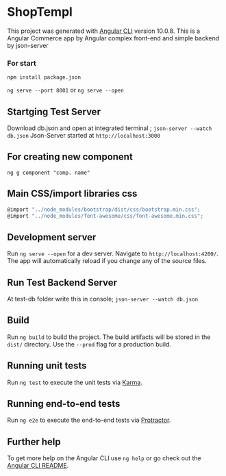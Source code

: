 # ShopTempl

This project was generated with [Angular CLI](https://github.com/angular/angular-cli) version 10.0.8.
This is a Angular Commerce app by Angular complex front-end and simple backend by json-server

### For start 
`npm install package.json`

`ng serve --port 8001`   or   `ng serve --open`

## Startging Test Server
Download db.json and open at integrated terminal ;
`json-server --watch db.json`
Json-Server started at `http://localhost:3000`


## For creating new component
`ng g component "comp. name"`

## Main CSS/import libraries css

```jsx
@import "../node_modules/bootstrap/dist/css/bootstrap.min.css";
@import "../node_modules/font-awesome/css/font-awesome.min.css";
```

## Development server

Run `ng serve --open` for a dev server. Navigate to `http://localhost:4200/`. The app will automatically reload if you change any of the source files. 

## Run Test Backend Server

At test-db folder write this in console;
`json-server --watch db.json`

## Build

Run `ng build` to build the project. The build artifacts will be stored in the `dist/` directory. Use the `--prod` flag for a production build.

## Running unit tests

Run `ng test` to execute the unit tests via [Karma](https://karma-runner.github.io).

## Running end-to-end tests

Run `ng e2e` to execute the end-to-end tests via [Protractor](http://www.protractortest.org/).

## Further help

To get more help on the Angular CLI use `ng help` or go check out the [Angular CLI README](https://github.com/angular/angular-cli/blob/master/README.md).
